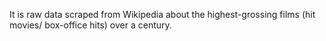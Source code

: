 It is raw data scraped from Wikipedia about the highest-grossing films (hit movies/ box-office hits) over a century.
